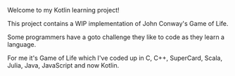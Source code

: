 Welcome to my Kotlin learning project!

This project contains a WIP implementation of John Conway's Game of Life.

Some programmers have a goto challenge they like to code as they learn a language.

For me it's Game of Life which I've coded up in C, C++, SuperCard, Scala, Julia, Java, JavaScript and now Kotlin.